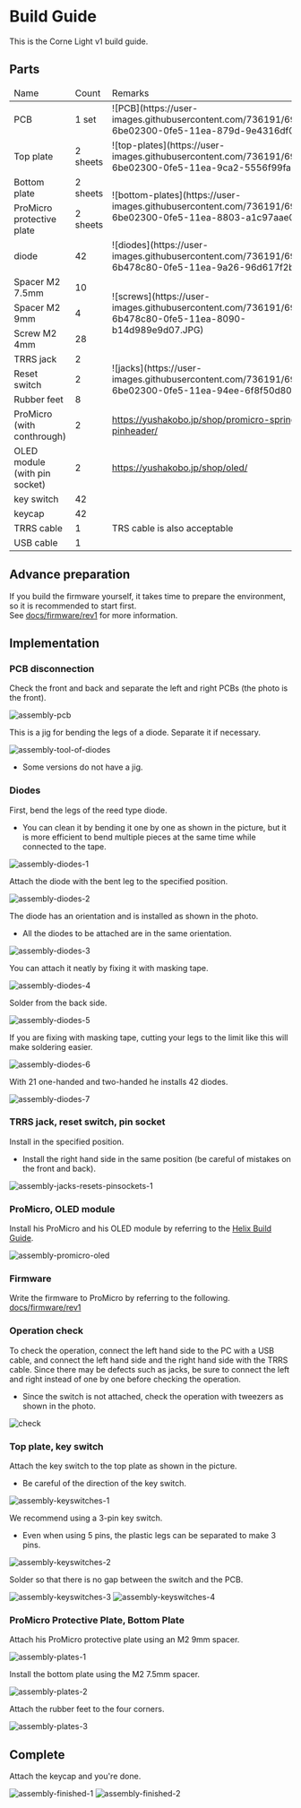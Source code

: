 # Build Guide

This is the Corne Light v1 build guide.

## Parts

<table>
<thead>
  <tr> <td width = "30%"> Name </td> <td width = "15%"> Count </td> <td> Remarks </td> </tr>
</header>
<tbody>
  <tr>
    <td> PCB </td>
    <td> 1 set </td>
    <td>
      ![PCB](https://user-images.githubusercontent.com/736191/69554623-6be02300-0fe5-11ea-879d-9e4316df0226.JPG)
    </td>
  </tr>
  <tr>
    <td> Top plate </td>
    <td> 2 sheets </td>
    <td>
      ![top-plates](https://user-images.githubusercontent.com/736191/69554621-6be02300-0fe5-11ea-9ca2-5556f99fa2e5.JPG)
    </td>
  </tr>
  <tr>
    <td> Bottom plate </td>
    <td> 2 sheets </td>
    <td rowspan = "2">
      ![bottom-plates](https://user-images.githubusercontent.com/736191/69554622-6be02300-0fe5-11ea-8803-a1c97aae0433.JPG)
    </td>
  </tr>
  <tr>
    <td> ProMicro protective plate </td>
    <td> 2 sheets </td>
  </tr>
  <tr>
    <td> diode </td>
    <td> 42 </td>
    <td>
      ![diodes](https://user-images.githubusercontent.com/736191/69554619-6b478c80-0fe5-11ea-9a26-96d617f2b0f6.JPG)
    </td>
  </tr>
  <tr>
    <td> Spacer M2 7.5mm </td>
    <td> 10 </td>
    <td rowspan = "3">
      ![screws](https://user-images.githubusercontent.com/736191/69554618-6b478c80-0fe5-11ea-8090-b14d989e9d07.JPG)
    </td>
  </tr>
  <tr>
    <td> Spacer M2 9mm </td>
    <td> 4 </td>
  </tr>
  <tr>
    <td> Screw M2 4mm </td>
    <td> 28 </td>
  </tr>
  <tr>
    <td> TRRS jack </td>
    <td> 2 </td>
    <td rowspan = "3">
      ![jacks](https://user-images.githubusercontent.com/736191/69554620-6be02300-0fe5-11ea-94ee-6f8f50d800da.JPG)
    </td>
  </tr>
  <tr>
    <td> Reset switch </td>
    <td> 2 </td>
  </tr>
  <tr>
    <td> Rubber feet </td>
    <td> 8 </td>
  </tr>
  <tr>
    <td> ProMicro (with conthrough) </td>
    <td> 2 </td>
    <td>
      <a href="https://yushakobo.jp/shop/promicro-spring-pinheader/"> https://yushakobo.jp/shop/promicro-spring-pinheader/ </a>
    </td>
  </tr>
  <tr>
    <td> OLED module (with pin socket) </td>
    <td> 2 </td>
    <td>
      <a href="https://yushakobo.jp/shop/oled/"> https://yushakobo.jp/shop/oled/ </a>
    </td>
  </tr>
  <tr>
    <td> key switch </td>
    <td> 42 </td>
    <td> </td>
  </tr>
  <tr>
    <td> keycap </td>
    <td> 42 </td>
    <td> </td>
  </tr>
  <tr>
    <td> TRRS cable </td>
    <td> 1 </td>
    <td> TRS cable is also acceptable </td>
  </tr>
  <tr>
    <td> USB cable </td>
    <td> 1 </td>
    <td> </td>
  </tr>
</tbody>
</table>

## Advance preparation

If you build the firmware yourself,
it takes time to prepare the environment,
so it is recommended to start first. \
See [docs/firmware/rev1](../../firmware/rev1/firmware_en.md)
for more information.

## Implementation

### PCB disconnection

Check the front and back and separate the left and right PCBs
(the photo is the front).

![assembly-pcb](https://user-images.githubusercontent.com/736191/69554624-6c78b980-0fe5-11ea-9828-3be0af9f27af.JPG)

This is a jig for bending the legs of a diode.
Separate it if necessary.

![assembly-tool-of-diodes](https://user-images.githubusercontent.com/736191/69554626-6c78b980-0fe5-11ea-8c4d-ae70374d54bc.JPG)

* Some versions do not have a jig.

### Diodes

First, bend the legs of the reed type diode.

* You can clean it by bending it one by one as shown in the picture,
  but it is more efficient to bend multiple pieces at the same time
  while connected to the tape.

![assembly-diodes-1](https://user-images.githubusercontent.com/736191/69554627-6c78b980-0fe5-11ea-9f4f-120c28b49953.JPG)

Attach the diode with the bent leg to the specified position.

![assembly-diodes-2](https://user-images.githubusercontent.com/736191/69554628-6d115000-0fe5-11ea-8885-e88b5d87a3b1.JPG)

The diode has an orientation and is installed as shown in the photo.

* All the diodes to be attached are in the same orientation.

![assembly-diodes-3](https://user-images.githubusercontent.com/736191/69554629-6d115000-0fe5-11ea-9df5-70e8ab10489f.JPG)

You can attach it neatly by fixing it with masking tape.

![assembly-diodes-4](https://user-images.githubusercontent.com/736191/69554632-6d115000-0fe5-11ea-907f-2188aa59094a.JPG)

Solder from the back side.

![assembly-diodes-5](https://user-images.githubusercontent.com/736191/69554633-6da9e680-0fe5-11ea-9d5c-751595784d84.JPG)

If you are fixing with masking tape,
cutting your legs to the limit like this will make soldering easier.

![assembly-diodes-6](https://user-images.githubusercontent.com/736191/69554634-6da9e680-0fe5-11ea-9051-93f9edd09c9a.JPG)

With 21 one-handed and two-handed he installs 42 diodes.

![assembly-diodes-7](https://user-images.githubusercontent.com/736191/69554635-6da9e680-0fe5-11ea-9ee3-b503bc0fcc83.JPG)

### TRRS jack, reset switch, pin socket

Install in the specified position.

* Install the right hand side in the same position
  (be careful of mistakes on the front and back).

![assembly-jacks-resets-pinsockets-1](https://user-images.githubusercontent.com/736191/69554641-6e427d00-0fe5-11ea-87d7-c46056e4fb09.JPG)

### ProMicro, OLED module

Install his ProMicro and his OLED module by referring to the [Helix Build Guide](
https://github.com/MakotoKurauchi/helix/blob/master/Doc/buildguide_en.md#pro-micro).

![assembly-promicro-oled](https://user-images.githubusercontent.com/736191/69554644-6e427d00-0fe5-11ea-8c6b-9aaa3d2c3f6c.JPG)

### Firmware

Write the firmware to ProMicro by referring to the following. \
[docs/firmware/rev1](../../firmware/rev1/firmware_en.md)

### Operation check

To check the operation,
connect the left hand side to the PC with a USB cable,
and connect the left hand side and the right hand side with the TRRS cable.
Since there may be defects such as jacks,
be sure to connect the left and right instead of one by one
before checking the operation.

* Since the switch is not attached,
  check the operation with tweezers as shown in the photo.

![check](https://user-images.githubusercontent.com/736191/69554646-6edb1380-0fe5-11ea-8428-afd7bef09c15.JPG)

### Top plate, key switch

Attach the key switch to the top plate as shown in the picture.

* Be careful of the direction of the key switch.

![assembly-keyswitches-1](https://user-images.githubusercontent.com/736191/69554647-6edb1380-0fe5-11ea-9e17-d4d644f9a60c.JPG)

We recommend using a 3-pin key switch.

* Even when using 5 pins, the plastic legs can be separated to make 3 pins.

![assembly-keyswitches-2](https://user-images.githubusercontent.com/736191/69554648-6edb1380-0fe5-11ea-94fe-cd758f46cfd0.JPG)

Solder so that there is no gap between the switch and the PCB.

![assembly-keyswitches-3](https://user-images.githubusercontent.com/736191/69554652-700c4080-0fe5-11ea-8633-afae5e825d02.JPG)
![assembly-keyswitches-4](https://user-images.githubusercontent.com/736191/69554654-700c4080-0fe5-11ea-8514-9a46ba4da38c.JPG)

### ProMicro Protective Plate, Bottom Plate

Attach his ProMicro protective plate using an M2 9mm spacer.

![assembly-plates-1](https://user-images.githubusercontent.com/736191/69554656-700c4080-0fe5-11ea-8083-b55fea60adc9.JPG)

Install the bottom plate using the M2 7.5mm spacer.

![assembly-plates-2](https://user-images.githubusercontent.com/736191/69554660-70a4d700-0fe5-11ea-9c46-eb32c7589470.JPG)

Attach the rubber feet to the four corners.

![assembly-plates-3](https://user-images.githubusercontent.com/736191/69554661-70a4d700-0fe5-11ea-85c1-acae90ea7725.JPG)

## Complete

Attach the keycap and you're done.

![assembly-finished-1](https://user-images.githubusercontent.com/736191/69654854-d615c800-10b8-11ea-8903-ebf019d7b125.png)
![assembly-finished-2](https://user-images.githubusercontent.com/736191/69654882-df069980-10b8-11ea-8efe-069b68db3bc0.png)
